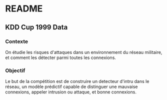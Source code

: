 # README

## KDD Cup 1999 Data

### Contexte

On étudie les risques d'attaques dans un environnement du réseau militaire, et comment les détecter parmi toutes les connexions.

### Objectif

Le but de la compétition est de construire un detecteur d'intru dans le réseau, un modèle prédictif capable de distinguer une mauvaise connexions, appeler intrusion ou attaque, et bonne connexions.
